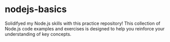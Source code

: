 # nodejs-basics
Solidifyed my Node.js skills with this practice repository! This collection of Node.js code examples and exercises is designed to help you reinforce your understanding of key concepts.
